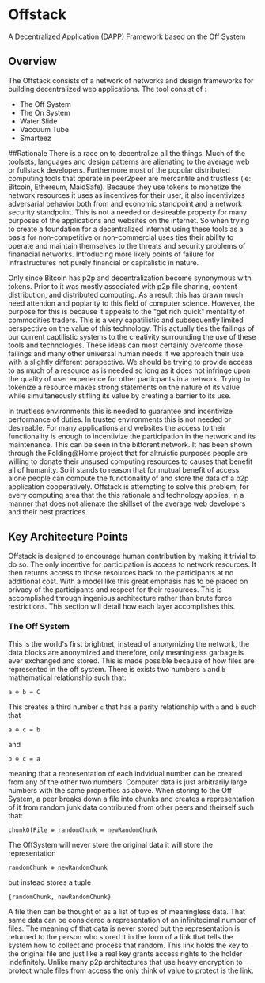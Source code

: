 # Offstack
A Decentralized Application (DAPP) Framework based on the Off System
## Overview
The Offstack consists of a network of networks and design frameworks for building decentralized web applications. The tool consist of :
* The Off System
* The On System
* Water Slide
* Vaccuum Tube
* Smarteez

##Rationale
There is a race on to decentralize all the things. Much of the toolsets, languages and design patterns are alienating to the average web or fullstack developers. Furthermore most of the popular distributed computing tools that operate in peer2peer are mercantile and trustless (ie: Bitcoin, Ethereum, MaidSafe). Because they use tokens to monetize the network resources it uses as incentives for their user, it also incentivizes adversarial behavior both from and economic standpoint and a network security standpoint. This is not a needed or desireable property for many purposes of the applications and websites on the internet. So when trying to create a foundation for a decentralized internet using these tools as a basis for non-competitive or non-commercial uses ties their ability to operate and maintain themselves to the threats and security problems of finanacial networks. Introducing more likely points of failure for infrastructures not purely financial or capitalistic in nature.

Only since Bitcoin has p2p and decentralization become synonymous with tokens. Prior to it was mostly associated with p2p file sharing, content distribution, and distributed computing. As a result this has drawn much need attention and poplarity to this field of computer science. However, the purpose for this is because it appeals to the "get rich quick" mentality of commodities traders. This is a very capatilistic and subsequently limited perspective on the value of this technology. This actually ties the failings of our current captilistic systems to the creativity surrounding the use of these tools and technologies. These ideas can most certainly overcome those failings and many other universal human needs if we approach their use with a slightly different perspective. We should be trying to provide access to as much of a resource as is needed so long as it does not infringe upon the quality of user experience for other particpants in a network. Trying to tokenize a resource makes strong statements on the nature of its value while simultaneously stifling its value by creating a barrier to its use. 

In trustless environments this is needed to guarantee and incentivize performance of duties. In trusted environments this is not needed or desireable. For many applications and websites the access to their functionality is enough to incentivize the participation in the network and its maintenance. This can be seen in the bittorent network. It has been shown through the Folding@Home project that for altruistic purposes people are willing to donate their unsused computing resources to causes that benefit all of humanity. So it stands to reason that for mutual benefit of access alone people can compute the functionality of and store the data of a p2p application cooperatively. Offstack is attempting to solve this problem, for every computing area that the this rationale and technology applies, in a manner that does not alienate the skillset of the average web developers and their best practices.

## Key Architecture Points
Offstack is designed to encourage human contribution by making it trivial to do so. The only incentive for participation is access to network resources. It then returns access to those resources back to the participants at no additional cost. With a model like this great emphasis has to be placed on privacy of the participants and respect for their resources. This is accomplished through ingenious architecture rather than brute force restrictions. This section will detail how each layer accomplishes this.

### The Off System
This is the world's first brightnet, instead of anonymizing the network, the data blocks are anonymized and therefore, only meaningless garbage is ever exchanged and stored. This is made possible because of how files are represented in the off system. There is exists two numbers `a` and `b` mathematical relationship such that:
```
a ⊕ b = C 
```
This creates a third number `c` that has a parity relationship with `a` and `b` such that
```
a ⊕ c = b 
```
and 
```
b ⊕ c = a 
```
meaning that a representation of each indvidual number can be created from any of the other two numbers. Computer data is just arbitrarily large numbers with the same properties as above. When storing to the Off System, a peer breaks down a file into chunks and creates a representation of it from random junk data contributed from other peers and theirself such that:
```
chunkOfFile ⊕ randomChunk = newRandomChunk
```
The OffSystem will never store the original data it will store the representation
```
randomChunk ⊕ newRandomChunk
```
but instead stores a tuple 
```
{randomChunk, newRandomChunk}
```
A file then can be thought of as a list of tuples of meaningless data. That same data can be considered a representation of an infinitecimal number of files. The meaning of that data is never stored but the representation is returned to the person who stored it in the form of a link that tells the system how to collect and process that random. This link holds the key to the original file and just like a real key grants access rights to the holder indefinitely. Unlike many p2p architectures that use heavy encryption to protect whole files from access the only think of value to protect is the link. 


